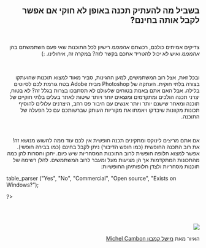 ﻿<?php require("../../entete.php");?> <?php require("../../base.php");?> <?php require("../../fonctions.php");?>

<div id="corps" class="rtl" dir='rtl'>

<h2>  בשביל מה להעתיק תכנה באופן לא חוקי אם אפשר לקבל אותה בחינם?</h2>

‏<p> צדיקים אמיתים כולכם, רכשתם *אהמממ* רישיון לכל התוכנות שאי פעם השתמשתם בהן *אהמממ* ואיש לא יכול להטריד אתכם בקשר לזה? במקרה זה, איחולינו.  :) </p>

‏<p>ובכל זאת, אצל רוב המשתמשים, למען ההגינות, סביר מאוד למצוא תוכנות שהועתקו בצורה בלתי חוקית. העתקה של Photoshop מבית Adobe בטח גורמת לכם לסיוטים בלילה. 
אבל האם אתם באמת בטוחים שלעולם לא תסתבכו בצרות בגלל זה? לא בטוח, יצרני תכנה הולכים ומתקדמים ומוצאים יותר ויותר שיטות לאתר בעלים בלתי חוקיים של תוכנה ומאחר 
שישנם יותר ויותר אנשים עם חיבור פס רחב, היצרנים עלולים להוסיף תכונות מקוונות שיבדקו ויאמתו את מקוריות העותק שברשותכם עם כל הפעלה של התוכנה.</p>

‏<p>אם אתם מריצים לינוקס ומתקינים תכנה חופשית אין לכם עוד ממה לחשוש מנושא זה! את רוב התכנה החופשית (כמו חופש הדיבור) ניתן לקבל בחינם (כמו בבירה חופשי). אפשר למצוא
חלופה חופשית לרוב התוכנות המסחריות שיש כיום. יתכן וחסרות להן כמה מהתכונות המתקדמות אך הן מציעות מעל ומעבר לרוב המשתמשים.
להלן רשימה של תוכנות מסחריות ולצדן חלופותיהן החופשיות: </p>

<div dir='ltr'><?php

table_parser ("Yes", "No", "Commercial", "Open source", "Exists on 
Windows?");

?></div>

<br /><br>

<img src="Images/warez.png" />
<p>  האיור מאת    <a href="http://michel.cambon.free.fr/ampere/salle1bis.htm">   מישל קמבון    Michel Cambon</a></p>

</div>
<?php require("../../license_he.php");?>
</body>
</html>
